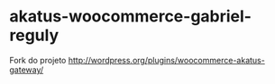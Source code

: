 akatus-woocommerce-gabriel-reguly
=================================

Fork do projeto http://wordpress.org/plugins/woocommerce-akatus-gateway/
